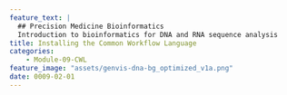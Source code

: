 ```yaml
---
feature_text: |
  ## Precision Medicine Bioinformatics
  Introduction to bioinformatics for DNA and RNA sequence analysis
title: Installing the Common Workflow Language
categories:
    - Module-09-CWL
feature_image: "assets/genvis-dna-bg_optimized_v1a.png"
date: 0009-02-01
---
```

